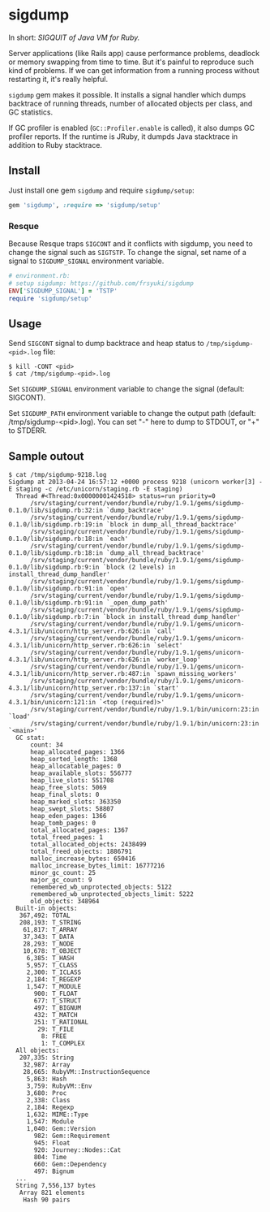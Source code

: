 # sigdump

In short: *SIGQUIT of Java VM for Ruby.*

Server applications (like Rails app) cause performance problems, deadlock or memory swapping from time to time. But it's painful to reproduce such kind of problems. If we can get information from a running process without restarting it, it's really helpful.

`sigdump` gem makes it possible. It installs a signal handler which dumps backtrace of running threads, number of allocated objects per class, and GC statistics.

If GC profiler is enabled (`GC::Profiler.enable` is called), it also dumps GC profiler reports. If the runtime is JRuby, it dumpds Java stacktrace in addition to Ruby stacktrace.

## Install

Just install one gem `sigdump` and require `sigdump/setup`:

```ruby
gem 'sigdump', :require => 'sigdump/setup'
```

### Resque

Because Resque traps `SIGCONT` and it conflicts with sigdump, you need to change the signal such as `SIGTSTP`.
To change the signal, set name of a signal to `SIGDUMP_SIGNAL` environment variable.

```ruby
# environment.rb:
# setup sigdump: https://github.com/frsyuki/sigdump
ENV['SIGDUMP_SIGNAL'] = 'TSTP'
require 'sigdump/setup'
```

## Usage

Send `SIGCONT` signal to dump backtrace and heap status to `/tmp/sigdump-<pid>.log` file:

```shell
$ kill -CONT <pid>
$ cat /tmp/sigdump-<pid>.log
```

Set `SIGDUMP_SIGNAL` environment variable to change the signal (default: SIGCONT).

Set `SIGDUMP_PATH` environment variable to change the output path (default: /tmp/sigdump-\<pid\>.log). You can set "-" here to dump to STDOUT, or "+" to STDERR.

## Sample outout

    $ cat /tmp/sigdump-9218.log
    Sigdump at 2013-04-24 16:57:12 +0000 process 9218 (unicorn worker[3] -E staging -c /etc/unicorn/staging.rb -E staging)
      Thread #<Thread:0x00000001424518> status=run priority=0
          /srv/staging/current/vendor/bundle/ruby/1.9.1/gems/sigdump-0.1.0/lib/sigdump.rb:32:in `dump_backtrace'
          /srv/staging/current/vendor/bundle/ruby/1.9.1/gems/sigdump-0.1.0/lib/sigdump.rb:19:in `block in dump_all_thread_backtrace'
          /srv/staging/current/vendor/bundle/ruby/1.9.1/gems/sigdump-0.1.0/lib/sigdump.rb:18:in `each'
          /srv/staging/current/vendor/bundle/ruby/1.9.1/gems/sigdump-0.1.0/lib/sigdump.rb:18:in `dump_all_thread_backtrace'
          /srv/staging/current/vendor/bundle/ruby/1.9.1/gems/sigdump-0.1.0/lib/sigdump.rb:9:in `block (2 levels) in install_thread_dump_handler'
          /srv/staging/current/vendor/bundle/ruby/1.9.1/gems/sigdump-0.1.0/lib/sigdump.rb:91:in `open'
          /srv/staging/current/vendor/bundle/ruby/1.9.1/gems/sigdump-0.1.0/lib/sigdump.rb:91:in `_open_dump_path'
          /srv/staging/current/vendor/bundle/ruby/1.9.1/gems/sigdump-0.1.0/lib/sigdump.rb:7:in `block in install_thread_dump_handler'
          /srv/staging/current/vendor/bundle/ruby/1.9.1/gems/unicorn-4.3.1/lib/unicorn/http_server.rb:626:in `call'
          /srv/staging/current/vendor/bundle/ruby/1.9.1/gems/unicorn-4.3.1/lib/unicorn/http_server.rb:626:in `select'
          /srv/staging/current/vendor/bundle/ruby/1.9.1/gems/unicorn-4.3.1/lib/unicorn/http_server.rb:626:in `worker_loop'
          /srv/staging/current/vendor/bundle/ruby/1.9.1/gems/unicorn-4.3.1/lib/unicorn/http_server.rb:487:in `spawn_missing_workers'
          /srv/staging/current/vendor/bundle/ruby/1.9.1/gems/unicorn-4.3.1/lib/unicorn/http_server.rb:137:in `start'
          /srv/staging/current/vendor/bundle/ruby/1.9.1/gems/unicorn-4.3.1/bin/unicorn:121:in `<top (required)>'
          /srv/staging/current/vendor/bundle/ruby/1.9.1/bin/unicorn:23:in `load'
          /srv/staging/current/vendor/bundle/ruby/1.9.1/bin/unicorn:23:in `<main>'
      GC stat:
          count: 34
          heap_allocated_pages: 1366
          heap_sorted_length: 1368
          heap_allocatable_pages: 0
          heap_available_slots: 556777
          heap_live_slots: 551708
          heap_free_slots: 5069
          heap_final_slots: 0
          heap_marked_slots: 363350
          heap_swept_slots: 58807
          heap_eden_pages: 1366
          heap_tomb_pages: 0
          total_allocated_pages: 1367
          total_freed_pages: 1
          total_allocated_objects: 2438499
          total_freed_objects: 1886791
          malloc_increase_bytes: 650416
          malloc_increase_bytes_limit: 16777216
          minor_gc_count: 25
          major_gc_count: 9
          remembered_wb_unprotected_objects: 5122
          remembered_wb_unprotected_objects_limit: 5222
          old_objects: 348964
      Built-in objects:
       367,492: TOTAL
       208,193: T_STRING
        61,817: T_ARRAY
        37,343: T_DATA
        28,293: T_NODE
        10,678: T_OBJECT
         6,385: T_HASH
         5,957: T_CLASS
         2,300: T_ICLASS
         2,184: T_REGEXP
         1,547: T_MODULE
           900: T_FLOAT
           677: T_STRUCT
           497: T_BIGNUM
           432: T_MATCH
           251: T_RATIONAL
            29: T_FILE
             8: FREE
             1: T_COMPLEX
      All objects:
       207,335: String
        32,987: Array
        28,665: RubyVM::InstructionSequence
         5,863: Hash
         3,759: RubyVM::Env
         3,680: Proc
         2,338: Class
         2,184: Regexp
         1,632: MIME::Type
         1,547: Module
         1,040: Gem::Version
           982: Gem::Requirement
           945: Float
           920: Journey::Nodes::Cat
           804: Time
           660: Gem::Dependency
           497: Bignum
      ...
      String 7,556,137 bytes
       Array 821 elements
        Hash 90 pairs

